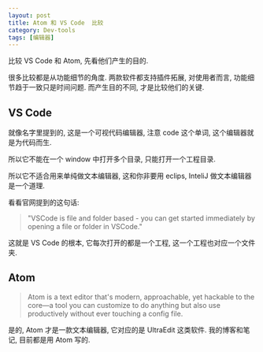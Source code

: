 ```yaml
---
layout: post
title: Atom 和 VS Code  比较
category: Dev-tools
tags: [编辑器]
---
```


比较 VS Code 和 Atom, 先看他们产生的目的.

很多比较都是从功能细节的角度. 两款软件都支持插件拓展, 对使用者而言, 功能细节趋于一致只是时间问题. 而产生目的不同, 才是比较他们的关键.

## VS Code
就像名字里提到的, 这是一个可视代码编辑器, 注意 code 这个单词, 这个编辑器就是为代码而生.

所以它不能在一个 window 中打开多个目录, 只能打开一个工程目录.

所以它不适合用来单纯做文本编辑器, 这和你非要用 eclips, InteliJ 做文本编辑器是一个道理.

看看官网提到的这句话:

> "VSCode is file and folder based - you can get started immediately by opening a file or folder in VSCode."

这就是 VS Code 的根本, 它每次打开的都是一个工程, 这一个工程也对应一个文件夹.

## Atom

> Atom is a text editor that's modern, approachable, yet hackable to the core—a tool you can customize to do anything but also use productively without ever touching a config file.

是的, Atom 才是一款文本编辑器, 它对应的是 UltraEdit 这类软件.
我的博客和笔记, 目前都是用 Atom 写的.
